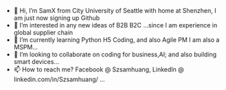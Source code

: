 - 👋 Hi, I’m SamX from City University of Seattle with home at Shenzhen, I am just now signing up Github 
- 👀 I’m interested in any new ideas of B2B B2C ...since I am experience in global supplier chain
- 🌱 I’m currently learning Python H5 Coding, and also Agile PM I am also a MSPM...
- 💞️ I’m looking to collaborate on coding for business,AI; and also building smart devices...
- 📫 How to reach me? Facebook @ Szsamhuang, LinkedIn @ linkedin.com/in/Szsamhuang/ ...

<!---
szsamhuang/szsamhuang is a ✨ special ✨ repository because its `README.md` (this file) appears on your GitHub profile.
You can click the Preview link to take a look at your changes.
--->
